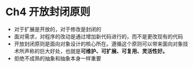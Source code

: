# Ch4 开放封闭原则
- 对于扩展是开放的，对于修改是封闭的
- 面对需求，对程序的改动是通过增加新代码进行的，而不是更改现有的代码
- 开放封闭原则是面向对象设计的核心所在。遵循这个原则可以带来面向对象技术所声称的巨大好处，也就是<b>可维护、可扩展、可复用、灵活性好。</b>
- 拒绝不成熟的抽象和抽象本身一样重要